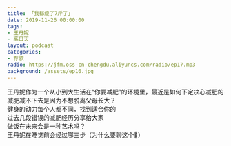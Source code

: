 ```yaml
---
title: 「我都瘦了7斤了」
date: 2019-11-26 00:00:00
tags:
- 王丹妮
- 高日天
layout: podcast
categories:
- 荐歌
radio: https://jfm.oss-cn-chengdu.aliyuncs.com/radio/ep17.mp3
background: /assets/ep16.jpg
---
```


王丹妮作为一个从小到大生活在“你要减肥”的环境里，最近是如何下定决心减肥的  
减肥减不下去是因为不想脱离父母长大？  
健身的动力每个人都不同，找到适合你的  
过去几段错误的减肥经历分享给大家  
做饭在未来会是一种艺术吗？  
王丹妮在睡觉前会经过哪三步（为什么要聊这个🙂）
